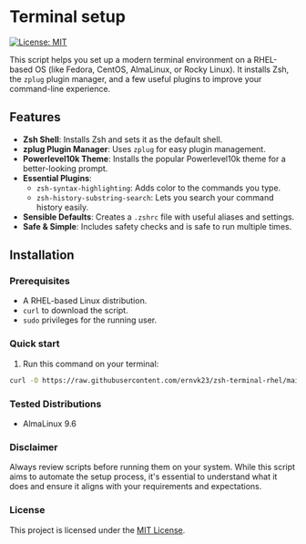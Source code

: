 # Terminal setup

[![License: MIT](https://img.shields.io/badge/License-MIT-yellow.svg)](https://opensource.org/licenses/MIT)

This script helps you set up a modern terminal environment on a RHEL-based OS (like Fedora, CentOS, AlmaLinux, or Rocky Linux). It installs Zsh, the `zplug` plugin manager, and a few useful plugins to improve your command-line experience.

## Features

- **Zsh Shell**: Installs Zsh and sets it as the default shell.
- **zplug Plugin Manager**: Uses `zplug` for easy plugin management.
- **Powerlevel10k Theme**: Installs the popular Powerlevel10k theme for a better-looking prompt.
- **Essential Plugins**:
  - `zsh-syntax-highlighting`: Adds color to the commands you type.
  - `zsh-history-substring-search`: Lets you search your command history easily.
- **Sensible Defaults**: Creates a `.zshrc` file with useful aliases and settings.
- **Safe & Simple**: Includes safety checks and is safe to run multiple times.

## Installation

### Prerequisites
- A RHEL-based Linux distribution.
- `curl` to download the script.
- `sudo` privileges for the running user.

### Quick start
1. Run this command on your terminal:
  ```bash
  curl -O https://raw.githubusercontent.com/ernvk23/zsh-terminal-rhel/main/setup.sh && chmod +x ./setup.sh && sudo ./setup.sh
  ```

### Tested Distributions
- AlmaLinux 9.6

### Disclaimer
Always review scripts before running them on your system. While this script aims to automate the setup process, it's essential to understand what it does and ensure it aligns with your requirements and expectations.

### License
This project is licensed under the [MIT License](LICENSE.md).